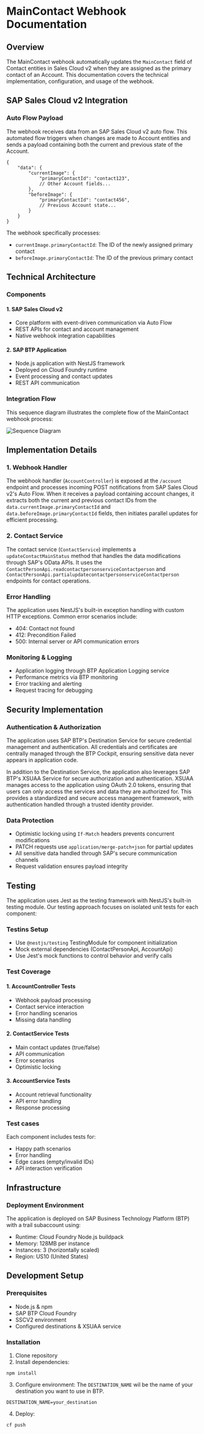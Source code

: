 # MainContact Webhook Documentation

## Overview

The MainContact webhook automatically updates the `MainContact` field of Contact entities in Sales Cloud v2 when they are assigned as the primary contact of an Account. This documentation covers the technical implementation, configuration, and usage of the webhook.

## SAP Sales Cloud v2 Integration

### Auto Flow Payload

The webhook receives data from an SAP Sales Cloud v2 auto flow. This automated flow triggers when changes are made to Account entities and sends a payload containing both the current and previous state of the Account.

```
{
    "data": {
        "currentImage": {
            "primaryContactId": "contact123",
            // Other Account fields...
        },
        "beforeImage": {
            "primaryContactId": "contact456",
            // Previous Account state...
        }
    }
}
```

The webhook specifically processes:

- `currentImage.primaryContactId`: The ID of the newly assigned primary contact
- `beforeImage.primaryContactId`: The ID of the previous primary contact

## Technical Architecture

### Components

#### 1. SAP Sales Cloud v2

- Core platform with event-driven communication via Auto Flow
- REST APIs for contact and account management
- Native webhook integration capabilities

#### 2. SAP BTP Application

- Node.js application with NestJS framework
- Deployed on Cloud Foundry runtime
- Event processing and contact updates
- REST API communication

### Integration Flow

This sequence diagram illustrates the complete flow of the MainContact webhook process:

![Sequence Diagram](docs/images/flow-diagram.png)

## Implementation Details

### 1. Webhook Handler

The webhook handler (`AccountController`) is exposed at the `/account` endpoint and processes incoming POST notifications from SAP Sales Cloud v2's Auto Flow. When it receives a payload containing account changes, it extracts both the current and previous contact IDs from the `data.currentImage.primaryContactId` and `data.beforeImage.primaryContactId` fields, then initiates parallel updates for efficient processing.

### 2. Contact Service

The contact service (`ContactService`) implements a `updateContactMainStatus` method that handles the data modifications through SAP's OData APIs. It uses the `ContactPersonApi.readcontactpersonserviceContactperson` and `ContactPersonApi.partialupdatecontactpersonserviceContactperson` endpoints for contact operations.

### Error Handling

The application uses NestJS's built-in exception handling with custom HTTP exceptions. Common error scenarios include:

- 404: Contact not found
- 412: Precondition Failed
- 500: Internal server or API communication errors

### Monitoring & Logging

- Application logging through BTP Application Logging service
- Performance metrics via BTP monitoring
- Error tracking and alerting
- Request tracing for debugging

## Security Implementation

### Authentication & Authorization

The application uses SAP BTP's Destination Service for secure credential management and authentication. All credentials and certificates are centrally managed through the BTP Cockpit, ensuring sensitive data never appears in application code.

In addition to the Destination Service, the application also leverages SAP BTP's XSUAA Service for secure authorization and authentication. XSUAA manages access to the application using OAuth 2.0 tokens, ensuring that users can only access the services and data they are authorized for. This provides a standardized and secure access management framework, with authentication handled through a trusted identity provider.

### Data Protection

- Optimistic locking using `If-Match` headers prevents concurrent modifications
- PATCH requests use `application/merge-patch+json` for partial updates
- All sensitive data handled through SAP's secure communication channels
- Request validation ensures payload integrity

## Testing

The application uses Jest as the testing framework with NestJS's built-in testing module. Our testing approach focuses on isolated unit tests for each component:

### Testins Setup

- Use `@nestjs/testing` TestingModule for component initialization
- Mock external dependencies (ContactPersonApi, AccountApi)
- Use Jest's mock functions to control behavior and verify calls

### Test Coverage

#### 1. AccountController Tests

- Webhook payload processing
- Contact service interaction
- Error handling scenarios
- Missing data handling

#### 2. ContactService Tests

- Main contact updates (true/false)
- API communication
- Error scenarios
- Optimistic locking

#### 3. AccountService Tests

- Account retrieval functionality
- API error handling
- Response processing

### Test cases

Each component includes tests for:

- Happy path scenarios
- Error handling
- Edge cases (empty/invalid IDs)
- API interaction verification

## Infrastructure

### Deployment Environment

The application is deployed on SAP Business Technology Platform (BTP) with a trail subaccount using:

- Runtime: Cloud Foundry Node.js buildpack
- Memory: 128MB per instance
- Instances: 3 (horizontally scaled)
- Region: US10 (United States)

## Development Setup

### Prerequisites

- Node.js & npm
- SAP BTP Cloud Foundry
- SSCV2 environment
- Configured destinations & XSUAA service

### Installation

1. Clone repository
2. Install dependencies:

```
npm install
```

3. Configure environment:
The `DESTINATION_NAME` wil be the name of your destination you want to use in BTP.

```
DESTINATION_NAME=your_destination
```

4. Deploy:

```
cf push
```
